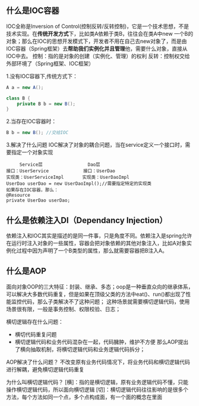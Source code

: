 ## 什么是IOC容器
IOC全称是Inversion of Control(控制反转/反转控制)，它是一个技术思想，不是技术实现。在**传统开发方式**下，比如类A依赖于类B，往往会在类A中new 一个B的对象；那么在IOC的思想开发模式下，开发者不用在自己去new对象了，而是由IOC容器（Spring框架）去**帮助我们实例化并且管理**他，需要什么对象，直接从IOC中去。
控制：指的是对象的创建（实例化、管理）的权利
反转：控制权交给外部环境了（Spring框架、IOC框架）

1.没有IOC容器下,传统方式下：
```java
A a = new A();

class B {
    private B b = new B();
}
```
2.当存在IOC容器时：
```java
B b = new B(); //交给IOC
```
3.解决了什么问题
IOC解决了对象的耦合问题，当在service定义一个接口时，需要指定一个对象实现
```
     Service层                 Dao层
接口：UserService             接口：UserDao
实现类：UserServiceImpl       实现类：UserDaoImpl
UserDao userDao = new UserDaoImpl();//需要指定特定的实现类
如果存在IOC容器，那么：
@Resource
private UserDao userDao;
```
## 什么是依赖注入DI（Dependancy Injection）

依赖注入和IOC其实是描述的是同一件事，只是角度不同。依赖注入是spring允许在运行时注入对象的一些属性，容器会把对象依赖的其他对象注入，比如A对象实例化过程中因为声明了一个B类型的属性，那么就需要容器把B注入A。


## 什么是AOP
面向对象OOP的三大特征：封装、继承、多态；oop是一种垂直众向的继承体系，可以解决大多数代码重复，但是如果在顶级父类的方法中eat()、run()都出现了性能监控代码，那么子类解决不了这种问题；
这种场景就需要横切逻辑代码，使用场景很有限，一般是事务控制、权限校验、日志；

横切逻辑存在什么问题：
* 横切代码重复问题
* 横切逻辑代码和业务代码混杂在一起，代码臃肿，维护不方便
那么AOP提出了横向抽取机制，将横切逻辑代码和业务逻辑代码拆分；

AOP解决了什么问题？
不改变原有业务代码情况下，将业务代码和横切逻辑代码进行解耦，避免横切逻辑代码重复

为什么叫横切逻辑代码？
[横]：指的是横切逻辑，原有业务逻辑代码不懂，只能操作横切逻辑代码，所以面向横切逻辑
[切]：横切逻辑代码往往影响的是很多个方法，每个方法如同一个点，多个点构成面，有一个面的概念在里面